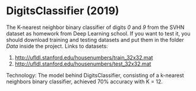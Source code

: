 # DigitsClassifier (2019)

The K-nearest neighbor binary classifier of digits *0* and *9* from the SVHN dataset as homework from Deep Learning school.
If you want to test it, you should download training and testing datasets and put them in the folder *Data* inside the project.
Links to datasets:
1) http://ufldl.stanford.edu/housenumbers/train_32x32.mat 
2) http://ufldl.stanford.edu/housenumbers/test_32x32.mat

Technology: The model behind DigitsClassifier, consisting of a k-nearest neighbors binary classifier, achieved 70% accuracy with K = 12.
